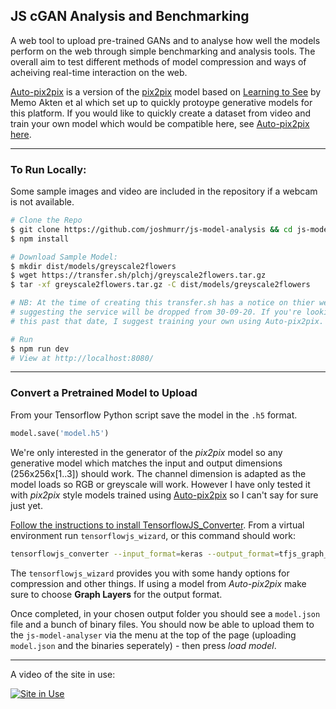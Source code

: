 ## JS cGAN Analysis and Benchmarking

A web tool to upload pre-trained GANs and to analyse how well the models perform on the web through simple benchmarking and analysis tools. The overall aim to test different methods of model compression and ways of acheiving real-time interaction on the web.

[Auto-pix2pix][auto-p2p] is a version of the [pix2pix](https://arxiv.org/pdf/1611.07004.pdf) model based on [Learning to See](https://arxiv.org/ftp/arxiv/papers/2003/2003.00902.pdf) by Memo Akten et al which set up to quickly protoype generative models for this platform. If you would like to quickly create a dataset from video and train your own model which would be compatible here, see [Auto-pix2pix here](https://github.com/joshmurr/cci-auto-pix2pix).

---

### To Run Locally:

Some sample images and video are included in the repository if a webcam is not available.

```bash
# Clone the Repo
$ git clone https://github.com/joshmurr/js-model-analysis && cd js-model-analysis
$ npm install

# Download Sample Model:
$ mkdir dist/models/greyscale2flowers
$ wget https://transfer.sh/plchj/greyscale2flowers.tar.gz
$ tar -xf greyscale2flowers.tar.gz -C dist/models/greyscale2flowers

# NB: At the time of creating this transfer.sh has a notice on thier website
# suggesting the service will be dropped from 30-09-20. If you're looking at 
# this past that date, I suggest training your own using Auto-pix2pix.

# Run
$ npm run dev
# View at http://localhost:8080/
```

---

### Convert a Pretrained Model to Upload

From your Tensorflow Python script save the model in the `.h5` format.

```python
model.save('model.h5')
```

We're only interested in the generator of the _pix2pix_ model so any generative model which matches the input and output dimensions (256x256x[1..3]) should work. The channel dimension is adapted as the model loads so RGB or greyscale will work. However I have only tested it with _pix2pix_ style models trained using [Auto-pix2pix][auto-p2p] so I can't say for sure just yet.

[Follow the instructions to install TensorflowJS_Converter](https://github.com/tensorflow/tfjs/tree/master/tfjs-converter). From a virtual environment run `tensorflowjs_wizard`, or this command should work:

```bash
tensorflowjs_converter --input_format=keras --output_format=tfjs_graph_model --weight_shard_size_bytes=4194304 {{Path to Model}}.h5 {{Output Path}}
```

The `tensorflowjs_wizard` provides you with some handy options for compression and other things. If using a model from _Auto-pix2pix_ make sure to choose __Graph Layers__ for the output format.

Once completed, in your chosen output folder you should see a `model.json` file and a bunch of binary files. You should now be able to upload them to the `js-model-analyser` via the menu at the top of the page (uploading `model.json` and the binaries seperately) - then press _load model_.

---

A video of the site in use:

[![Site in Use](https://img.youtube.com/vi/JsSXUqzfHrY/0.jpg)](https://www.youtube.com/watch?v=JsSXUqzfHrY)

<!-- -->

[auto-p2p]: https://github.com/joshmurr/cci-auto-pix2pix
